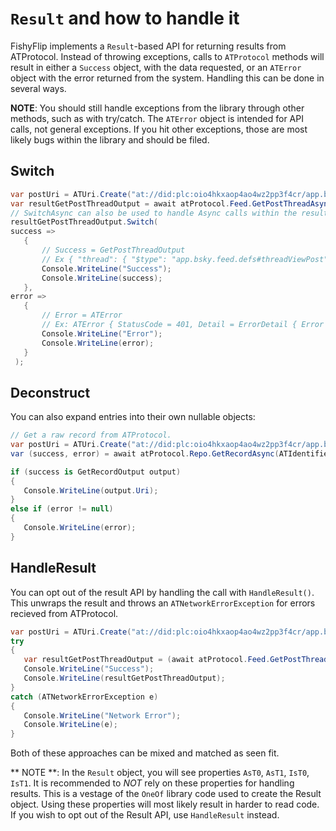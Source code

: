 # `Result` and how to handle it

FishyFlip implements a `Result`-based API for returning results from ATProtocol. Instead of throwing exceptions, calls to `ATProtocol` methods will result in either a `Success` object, with the data requested, or an `ATError` object with the error returned from the system. Handling this can be done in several ways.

**NOTE**: You should still handle exceptions from the library through other methods, such as with try/catch. The `ATError` object is intended for API calls, not general exceptions. If you hit other exceptions, those are most likely bugs within the library and should be filed.

## Switch

```csharp
var postUri = ATUri.Create("at://did:plc:oio4hkxaop4ao4wz2pp3f4cr/app.bsky.feed.post/3lbhrggre422j");
var resultGetPostThreadOutput = await atProtocol.Feed.GetPostThreadAsync(uri: postUri);
// SwitchAsync can also be used to handle Async calls within the result.
resultGetPostThreadOutput.Switch(
success =>
   {
       // Success = GetPostThreadOutput
       // Ex { "thread": { "$type": "app.bsky.feed.defs#threadViewPost", ...
       Console.WriteLine("Success");
       Console.WriteLine(success);
   },
error =>
   {
       // Error = ATError
       // Ex: ATError { StatusCode = 401, Detail = ErrorDetail { Error = AuthMissing, Message = Authentication Required } }
       Console.WriteLine("Error");
       Console.WriteLine(error);
   }
 );
 ```

 ## Deconstruct

 You can also expand entries into their own nullable objects:

 ```csharp
 // Get a raw record from ATProtocol.
 var postUri = ATUri.Create("at://did:plc:oio4hkxaop4ao4wz2pp3f4cr/app.bsky.feed.post/3lbhrggre422j");
 var (success, error) = await atProtocol.Repo.GetRecordAsync(ATIdentifier.Create(postUri.Identity!)!, Post.RecordType, postUri.Rkey);

if (success is GetRecordOutput output)
{
    Console.WriteLine(output.Uri);
}
else if (error != null)
{
    Console.WriteLine(error);
}
```

 ## HandleResult

 You can opt out of the result API by handling the call with `HandleResult()`. This unwraps the result and throws an `ATNetworkErrorException` for errors recieved from ATProtocol.

 ```csharp
var postUri = ATUri.Create("at://did:plc:oio4hkxaop4ao4wz2pp3f4cr/app.bsky.feed.post/3lbhrggre422j");
try
{
    var resultGetPostThreadOutput = (await atProtocol.Feed.GetPostThreadAsync(uri: postUri)).HandleResult();
    Console.WriteLine("Success");
    Console.WriteLine(resultGetPostThreadOutput);
}
catch (ATNetworkErrorException e)
{
    Console.WriteLine("Network Error");
    Console.WriteLine(e);
}
 ``` 

Both of these approaches can be mixed and matched as seen fit.

** NOTE **: In the `Result` object, you will see properties `AsT0`, `AsT1`, `IsT0`, `IsT1`. It is recommended to _NOT_ rely on these properties for handling results. This is a vestage of the `OneOf` library code used to create the Result object. Using these properties will most likely result in harder to read code. If you wish to opt out of the Result API, use `HandleResult` instead.
